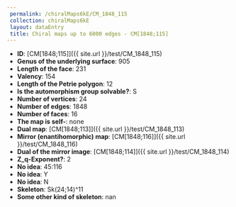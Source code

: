 ```yaml
--- 
 permalink: /chiralMaps6kE/CM_1848_115 
 collection: chiralMaps6kE
 layout: dataEntry
 title: Chiral maps up to 6000 edges - CM[1848;115]
---
```


- **ID**: [CM[1848;115]]({{ site.url }}/test/CM_1848_115)
- **Genus of the underlying surface**: 905
- **Length of the face**: 231
- **Valency**: 154
- **Length of the Petrie polygon**: 12
- **Is the automorphism group solvable?**: S
- **Number of vertices**: 24
- **Number of edges**: 1848
- **Number of faces**: 16
- **The map is self-**: none
- **Dual map**: [CM[1848;113]]({{ site.url }}/test/CM_1848_113)
- **Mirror (enantihomorphic) map**: [CM[1848;116]]({{ site.url }}/test/CM_1848_116)
- **Dual of the mirror image**: [CM[1848;114]]({{ site.url }}/test/CM_1848_114)
- **Z_q-Exponent?**: 2
- **No idea**:  45:116
- **No idea**: Y
- **No idea**: N
- **Skeleton**: Sk(24;14)^11
- **Some other kind of skeleton**: nan
